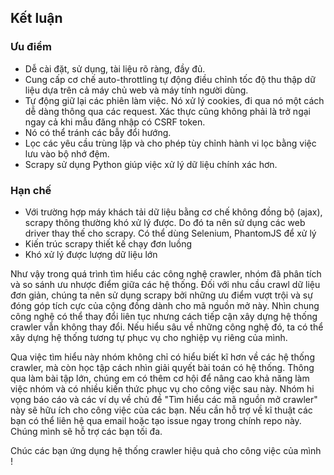 ## Kết luận <a name="summary"></a>

### Ưu điểm

-   Dễ cài đặt, sử dụng, tài liệu rõ ràng, đầy đủ.
-	Cung cấp cơ chế auto-throttling tự động điều chỉnh tốc độ thu thập dữ liệu dựa trên cả máy chủ web và máy tính người dùng.
-	Tự động giữ lại các phiên làm việc. Nó xử lý cookies, đi qua nó một cách dễ dàng thông qua các request. Xác thực cũng 
không phải là trở ngại ngay cả khi mẫu đăng nhập có CSRF token.
-	Nó có thể tránh các bẫy đổi hướng.
-	Lọc các yêu cầu trùng lặp và cho phép tùy chỉnh hành vi lọc bằng việc lưu vào bộ nhớ đệm.
-   Scrapy sử dụng Python giúp việc xử lý dữ liệu chính xác hơn.

### Hạn chế

- Với trường hợp máy khách tải dữ liệu bằng cơ chế không đồng bộ (ajax), 
scrapy thông thường khó xử lý được. Do đó ta nên sử dụng các web driver 
thay thế cho scrapy. Có thể dùng Selenium, PhantomJS để xử lý
- Kiến trúc scrapy thiết kế chạy đơn luồng
- Khó xử lý được lượng dữ liệu lớn

Như vậy trong quá trình tìm hiểu các công nghệ crawler, nhóm đã 
phân tích và so sánh ưu nhược điểm giữa các hệ thống. Đối với 
nhu cầu crawl dữ liệu đơn giản, chúng ta nên sử dụng scrapy 
bởi những ưu điểm vượt trội và sự đóng góp tích cực của cộng đồng 
dành cho mã nguồn mở này. Nhìn chung công nghệ có thể thay đổi 
liên tục nhưng cách tiếp cận xây dựng hệ thống crawler vẫn không 
thay đổi. Nếu hiểu sâu về những công nghệ đó, ta có thể xây dựng 
hệ thống tương tự phục vụ cho nghiệp vụ riêng của mình.

Qua việc tìm hiểu này nhóm không chỉ có hiểu biết kĩ hơn về các 
hệ thống crawler, mà còn học tập cách nhìn giải quyết bài toán 
có hệ thống. Thông qua làm bài tập lớn, chúng em có thêm cơ hội 
để nâng cao khả năng làm việc nhóm và có nhiều kiến thức phục vụ 
cho công việc sau này. Nhóm hi vọng báo cáo và các ví dụ về 
chủ đề "Tìm hiểu các mã nguồn mở crawler" này sẽ hữu ích cho 
công việc của các bạn. Nếu cần hỗ trợ về kĩ thuật các bạn có thể 
liên hệ qua email hoặc tạo issue ngay trong chính repo này. 
Chúng mình sẽ hỗ trợ các bạn tối đa.

Chúc các bạn ứng dụng hệ thống crawler hiệu quả cho công việc 
của mình !
